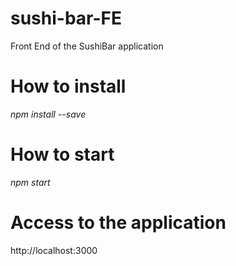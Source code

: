 # sushi-bar-FE
Front End of the SushiBar application

# How to install

 *npm install --save*


# How to start
 *npm start*


# Access to the application
 http://localhost:3000
